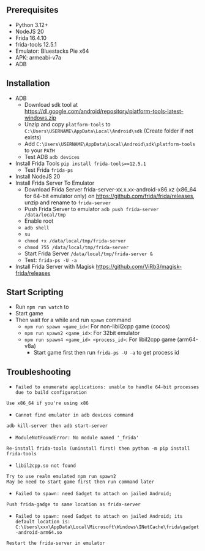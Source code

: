 ## Prerequisites
- Python 3.12+
- NodeJS 20
- Frida 16.4.10
- frida-tools 12.5.1
- Emulator: Bluestacks Pie x64
- APK: armeabi-v7a
- ADB

## Installation
- ADB
    - Download sdk tool at https://dl.google.com/android/repository/platform-tools-latest-windows.zip
    - Unzip and copy `platform-tools` to `C:\Users\USERNAME\AppData\Local\Android\sdk` (Create folder if not exists)
    - Add `C:\Users\USERNAME\AppData\Local\Android\sdk\platform-tools` to your `PATH`
    - Test ADB `adb devices`
- Install Frida Tools `pip install frida-tools==12.5.1`
    - Test Frida `frida-ps`
- Install NodeJS 20
- Install Frida Server To Emulator
    - Download Frida Server frida-server-xx.x.xx-android-x86.xz (x86_64 for 64-bit emulator only) on https://github.com/frida/frida/releases, unzip and rename to `frida-server`
    - Push Frida Server to emulator `adb push frida-server /data/local/tmp`
    - Enable root
    - `adb shell`
    - `su`
    - `chmod +x /data/local/tmp/frida-server`
    - `chmod 755 /data/local/tmp/frida-server`
    - Start Frida Server `/data/local/tmp/frida-server &`
    - Test: `frida-ps -U -a`
- Install Frida Server with Magisk https://github.com/ViRb3/magisk-frida/releases

## Start Scripting
- Run `npm run watch` to 
- Start game
- Then wait for a while and run `spawn` command
    - `npm run spawn <game_id>`: For non-libil2cpp game (cocos)
    - `npm run spawn2 <game_id>`: For 32bit emulator
    - `npm run spawn4 <game_id> <process_id>`: For libil2cpp game (arm64-v8a)
        - Start game first then run `frida-ps -U -a` to get process id

## Troubleshooting
- `Failed to enumerate applications: unable to handle 64-bit processes due to build configuration`
```
Use x86_64 if you're using x86
```
- `Cannot find emulator in adb devices command`
```
adb kill-server then adb start-server
```
- `ModuleNotFoundError: No module named '_frida'`
```
Re-install frida-tools (uninstall first) then python -m pip install frida-tools
```
- `libil2cpp.so not found`
```
Try to use realm emulated npm run spawn2
May be need to start game first then run command later
```
- `Failed to spawn: need Gadget to attach on jailed Android;`
```
Push frida-gadge to same location as frida-server
```
- `Failed to spawn: need Gadget to attach on jailed Android; its default location is: C:\Users\xxx\AppData\Local\Microsoft\Windows\INetCache\frida\gadget-android-arm64.so`
```
Restart the frida-server in emulator
```
